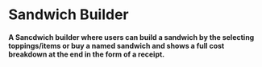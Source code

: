 # Sandwich Builder
#### A Sancdwich builder where users can build a sandwich by the selecting toppings/items or buy a named sandwich and shows a full cost breakdown at the end in the form of a receipt.
